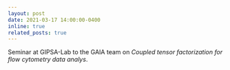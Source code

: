 ```yaml
---
layout: post
date: 2021-03-17 14:00:00-0400
inline: true
related_posts: true
---
```


Seminar at GIPSA-Lab to the GAIA team on <i>Coupled tensor factorization for flow cytometry data analys</i>.